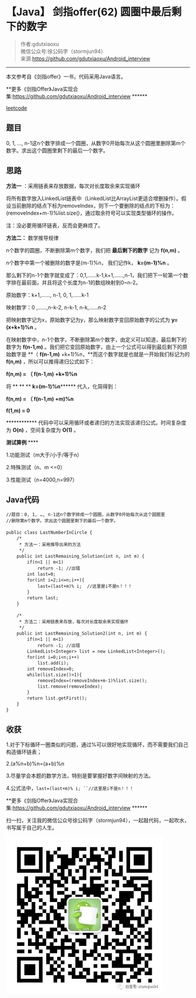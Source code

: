 # 【Java】 剑指offer(62) 圆圈中最后剩下的数字  
  
> 作者:gdutxiaoxu<br/> 微信公众号:徐公码字（stormjun94）<br/>来源:https://github.com/gdutxiaoxu/Android_interview

****

本文参考自《剑指offer》一书，代码采用Java语言。

**更多《剑指Offer》Java实现合集:https://github.com/gdutxiaoxu/Android_interview ******

[leetcode](https://leetcode-cn.com/problems/yuan-quan-zhong-zui-hou-sheng-xia-de-shu-zi-lcof/solution/yuan-quan-zhong-zui-hou-sheng-xia-de-shu-zi-by-lee/)

## 题目

0, 1, …, n-1这n个数字排成一个圆圈，从数字0开始每次从这个圆圈里删除第m个数字。求出这个圆圈里剩下的最后一个数字。

## 思路

**方法一** ：采用链表来存放数据，每次对长度取余来实现循环

将所有数字放入LinkedList链表中（LinkedList比ArrayList更适合增删操作）。假设当前删除的结点下标为removeIndex，则下一个要删除的结点的下标为：(removeIndex+m-1)%list.size()，通过取余符号可以实现类型循环的操作。

注：没必要用循环链表，反而会更麻烦了。

**方法二：** 数学推导规律

n个数字的圆圈，不断删除第m个数字，我们把 **最后剩下的数字** 记为 **f(n,m)** 。

n个数字中第一个被删除的数字是(m-1)%n， 我们记作k， **k=(m-1)%n** 。

那么剩下的n-1个数字就变成了：0,1,……k-1,k+1,……,n-1，我们把下一轮第一个数字排在最前面，并且将这个长度为n-1的数组映射到0~n-2。

原始数字：k+1,……, n-1, 0, 1,……k-1

映射数字：0 ,……,n-k-2, n-k-1, n-k,……n-2

把映射数字记为x，原始数字记为y，那么映射数字变回原始数字的公式为 **y=(x+k+1)%n** 。

在映射数字中，n-1个数字，不断删除第m个数字，由定义可以知道，最后剩下的数字为 **f(n-1,m)**
。我们把它变回原始数字，由上一个公式可以得到最后剩下的原始数字是 **（ **f(n-1,m)**
+k+1)%n，**而这个数字就是也就是一开始我们标记为的 **f(n,m)** ，所以可以推得递归公式如下：

****f(n,m) = **（ **f(n-1,m)** +k+1)%n******

将 ** ** ** **k=(m-1)%n******** 代入，化简得到：

************f(n,m) = **（ **f(n-1,m)** +m)%n**************

**************************f(1,m) = 0**************************

************ 代码中可以采用循环或者递归的方法实现该递归公式。时间复杂度为 **O(n)** ，空间复杂度为 **O(1)** 。

**测试算例** ****

1.功能测试（m大于/小于/等于n）

2.特殊测试（n、m <=0）

3.性能测试（n=4000,n=997）

## **Java代码**

    
    
    //题目：0, 1, …, n-1这n个数字排成一个圆圈，从数字0开始每次从这个圆圈里
    //删除第m个数字。求出这个圆圈里剩下的最后一个数字。
    
    public class LastNumberInCircle {
        /*
         * 方法一：采用推导出来的方法
         */
        public int LastRemaining_Solution(int n, int m) {
            if(n<1 || m<1)
                return -1; //出错
            int last=0;
            for(int i=2;i<=n;i++){
                last=(last+m)% i;  //这里是i不是n！！！
            }
            return last;
        }
        
        /*
         * 方法二：采用链表来存放，每次对长度取余来实现循环
         */
        public int LastRemaining_Solution2(int n, int m) {
            if(n<1 || m<1)
                return -1; //出错
            LinkedList<Integer> list = new LinkedList<Integer>();
            for(int i=0;i<n;i++)
                list.add(i);
            int removeIndex=0;
            while(list.size()>1){
                removeIndex=(removeIndex+m-1)%list.size();
                list.remove(removeIndex);
            }
            return list.getFirst();
        }
    }
    

## **收获**

1.对于下标循环一圈类似的问题，通过%可以很好地实现循环，而不需要我们自己构造循环链表；

2.(a%n+b)%n=(a+b)%n

3.尽量学会本题的数学方法，特别是要掌握好数字间映射的方法。

4.公式法中，`last=(last+m)% i; ``//这里是i不是n！！！`

**更多《剑指Offer》Java实现合集:https://github.com/gdutxiaoxu/Android_interview ******

扫一扫，关注我的微信公众号徐公码字（stormjun94），一起敲代码，一起吹水，书写属于自己的人生。

![](https://raw.githubusercontent.com/gdutxiaoxu/blog_pic/master/offer/20200722234908.png)
